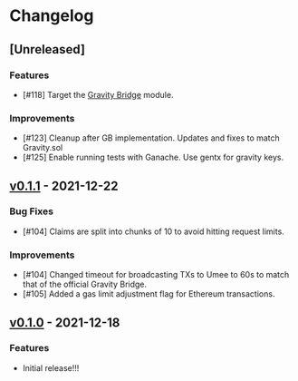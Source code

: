 <!-- markdownlint-disable MD024 -->
<!--
Changelog Guiding Principles:

Changelogs are for humans, not machines.
There should be an entry for every single version.
The same types of changes should be grouped.
Versions and sections should be linkable.
The latest version comes first.
The release date of each version is displayed.
Mention whether you follow Semantic Versioning.

Usage:

Change log entries are to be added to the Unreleased section under the
appropriate stanza (see below). Each entry should ideally include a tag and
the Github PR referenced in the following format:

* (<tag>) [#<PR-number>](https://github.com/umee-network/peggo/pull/<PR-number>) <changelog entry>

Types of changes (Stanzas):

Features: for new features.
Improvements: for changes in existing functionality.
Deprecated: for soon-to-be removed features.
Bug Fixes: for any bug fixes.
API Breaking: for breaking exported Go APIs used by developers.

To release a new version, ensure an appropriate release branch exists. Add a
release version and date to the existing Unreleased section which takes the form
of:

## [<version>](https://github.com/umee-network/peggo/releases/tag/<version>) - YYYY-MM-DD

Once the version is tagged and released, a PR should be made against the main
branch to incorporate the new changelog updates.

Ref: https://keepachangelog.com/en/1.0.0/
-->

# Changelog

## [Unreleased]

### Features

- [#118] Target the [Gravity Bridge](https://github.com/Gravity-Bridge/Gravity-Bridge) module.

### Improvements

- [#123] Cleanup after GB implementation. Updates and fixes to match Gravity.sol
- [#125] Enable running tests with Ganache. Use gentx for gravity keys.

## [v0.1.1](https://github.com/umee-network/peggo/releases/tag/v0.1.1) - 2021-12-22

### Bug Fixes

- [#104] Claims are split into chunks of 10 to avoid hitting request limits.

### Improvements

- [#104] Changed timeout for broadcasting TXs to Umee to 60s to match that of the
  official Gravity Bridge.
- [#105] Added a gas limit adjustment flag for Ethereum transactions.

## [v0.1.0](https://github.com/umee-network/peggo/releases/tag/v0.1.0) - 2021-12-18

### Features

- Initial release!!!
